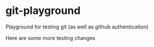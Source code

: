 # git-playground
Playground for testing git (as well as github authentication)

Here are some more testing changes
